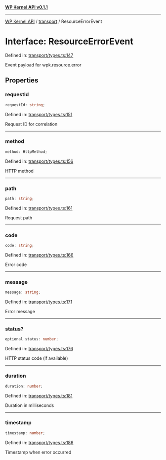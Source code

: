[**WP Kernel API v0.1.1**](../../README.md)

---

[WP Kernel API](../../README.md) / [transport](../README.md) / ResourceErrorEvent

# Interface: ResourceErrorEvent

Defined in: [transport/types.ts:147](https://github.com/theGeekist/wp-kernel/blob/main/packages/kernel/src/transport/types.ts#L147)

Event payload for wpk.resource.error

## Properties

### requestId

```ts
requestId: string;
```

Defined in: [transport/types.ts:151](https://github.com/theGeekist/wp-kernel/blob/main/packages/kernel/src/transport/types.ts#L151)

Request ID for correlation

---

### method

```ts
method: HttpMethod;
```

Defined in: [transport/types.ts:156](https://github.com/theGeekist/wp-kernel/blob/main/packages/kernel/src/transport/types.ts#L156)

HTTP method

---

### path

```ts
path: string;
```

Defined in: [transport/types.ts:161](https://github.com/theGeekist/wp-kernel/blob/main/packages/kernel/src/transport/types.ts#L161)

Request path

---

### code

```ts
code: string;
```

Defined in: [transport/types.ts:166](https://github.com/theGeekist/wp-kernel/blob/main/packages/kernel/src/transport/types.ts#L166)

Error code

---

### message

```ts
message: string;
```

Defined in: [transport/types.ts:171](https://github.com/theGeekist/wp-kernel/blob/main/packages/kernel/src/transport/types.ts#L171)

Error message

---

### status?

```ts
optional status: number;
```

Defined in: [transport/types.ts:176](https://github.com/theGeekist/wp-kernel/blob/main/packages/kernel/src/transport/types.ts#L176)

HTTP status code (if available)

---

### duration

```ts
duration: number;
```

Defined in: [transport/types.ts:181](https://github.com/theGeekist/wp-kernel/blob/main/packages/kernel/src/transport/types.ts#L181)

Duration in milliseconds

---

### timestamp

```ts
timestamp: number;
```

Defined in: [transport/types.ts:186](https://github.com/theGeekist/wp-kernel/blob/main/packages/kernel/src/transport/types.ts#L186)

Timestamp when error occurred
